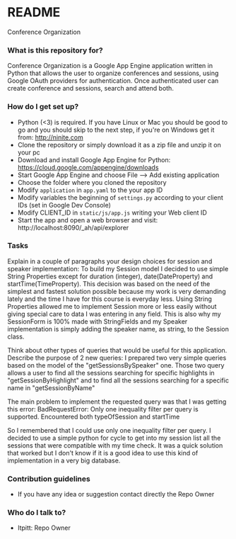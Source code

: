 # README #

Conference Organization

### What is this repository for? ###

Conference Organization is a Google App Engine application written in Python that allows the user to organize conferences and sessions, using Google OAuth providers for authentication.
Once authenticated user can create conference and sessions, search and attend both.


### How do I get set up? ###

* Python (<3) is required. If you have Linux or Mac you should be good to go and you should skip to the next step, if you're on Windows get it from: http://ninite.com
* Clone the repository or simply download it as a zip file and unzip it on your pc
* Download and install Google App Engine for Python: https://cloud.google.com/appengine/downloads
* Start Google App Engine and choose File --> Add existing application
* Choose the folder where you cloned the repository
* Modify `application` in `app.yaml` to the your app ID
* Modify variables the beginning of `settings.py` according to your client IDs (set in Google Dev Console)
* Modify CLIENT_ID in `static/js/app.js` writing your Web client ID
* Start the app and open a web browser and visit: http://localhost:8090/_ah/api/explorer

### Tasks ###

Explain in a couple of paragraphs your design choices for session and speaker implementation:
To build my Session model I decided to use simple String Properties except for duration (integer), date(DateProperty) and startTime(TimeProperty).
This decision was based on the need of the simplest and fastest solution possible because my work is very demanding lately and the time I have for this course is everyday less.
Using String Properties allowed me to implement Session more or less easily without giving special care to data I was entering in any field.
This is also why my SessionForm is 100% made with StringFields and my Speaker implementation is simply adding the speaker name, as string, to the Session class.

Think about other types of queries that would be useful for this application. Describe the purpose of 2 new queries:
I prepared two very simple queries based on the model of the "getSessionsBySpeaker" one.
Those two query allows a user to find all the sessions searching for specific highlights in "getSessionByHighlight"
and to find all the sessions searching for a specific name in "getSessionByName"

The main problem to implement the requested query was that I was getting this error:
BadRequestError: Only one inequality filter per query is supported. Encountered both typeOfSession and startTime

So I remembered that I could use only one inequality filter per query.
I decided to use a simple python for cycle to get into my session list all the sessions that were compatible with my time check.
It was a quick solution that worked but I don't know if it is a good idea to use this kind of implementation in a very big database.

### Contribution guidelines ###

* If you have any idea or suggestion contact directly the Repo Owner

### Who do I talk to? ###

* ltpitt: Repo Owner
